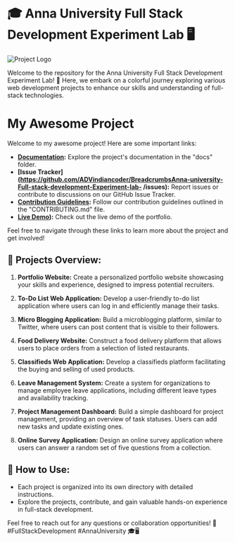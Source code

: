 # 🎓 **Anna University Full Stack Development Experiment Lab** 🖥️
![Project Logo]()

Welcome to the repository for the Anna University Full Stack Development Experiment Lab! 🚀 Here, we embark on a colorful journey exploring various web development projects to enhance our skills and understanding of full-stack technologies.

# My Awesome Project

Welcome to my awesome project! Here are some important links:

- **[Documentation](https://github.com/ADVindiancoder/Anna-university-Full-stack-development-Experiment-lab-/blob/main/full%20stack%20lab.docx):** Explore the project's documentation in the "docs" folder.
- **[Issue Tracker](https://github.com/ADVindiancoder/BreadcrumbsAnna-university-Full-stack-development-Experiment-lab-
/issues):** Report issues or contribute to discussions on our GitHub Issue Tracker.
- **[Contribution Guidelines](CONTRIBUTING.md):** Follow our contribution guidelines outlined in the "CONTRIBUTING.md" file.
- **[Live Demo](https://vinaykumarnew.netlify.app/)):** Check out the live demo of the portfolio.

Feel free to navigate through these links to learn more about the project and get involved!


## 🌈 Projects Overview:

1. **Portfolio Website:**
   Create a personalized portfolio website showcasing your skills and experience, designed to impress potential recruiters.

2. **To-Do List Web Application:**
   Develop a user-friendly to-do list application where users can log in and efficiently manage their tasks.

3. **Micro Blogging Application:**
   Build a microblogging platform, similar to Twitter, where users can post content that is visible to their followers.

4. **Food Delivery Website:**
   Construct a food delivery platform that allows users to place orders from a selection of listed restaurants.

5. **Classifieds Web Application:**
   Develop a classifieds platform facilitating the buying and selling of used products.

6. **Leave Management System:**
   Create a system for organizations to manage employee leave applications, including different leave types and availability tracking.

7. **Project Management Dashboard:**
   Build a simple dashboard for project management, providing an overview of task statuses. Users can add new tasks and update existing ones.

8. **Online Survey Application:**
   Design an online survey application where users can answer a random set of five questions from a collection.

## 🚀 How to Use:

- Each project is organized into its own directory with detailed instructions.
- Explore the projects, contribute, and gain valuable hands-on experience in full-stack development.

Feel free to reach out for any questions or collaboration opportunities! 🚀 #FullStackDevelopment #AnnaUniversity 🎓🖥️
